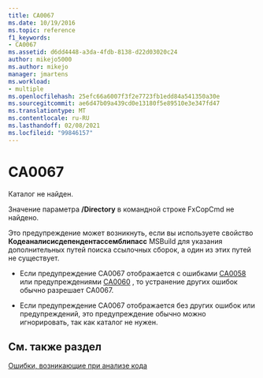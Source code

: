 ```yaml
---
title: CA0067
ms.date: 10/19/2016
ms.topic: reference
f1_keywords:
- CA0067
ms.assetid: d6dd4448-a3da-4fdb-8138-d22d03020c24
author: mikejo5000
ms.author: mikejo
manager: jmartens
ms.workload:
- multiple
ms.openlocfilehash: 25efc66a6007f3f2e7723fb1edd84a541350a30e
ms.sourcegitcommit: ae6d47b09a439cd0e13180f5e89510e3e347fd47
ms.translationtype: MT
ms.contentlocale: ru-RU
ms.lasthandoff: 02/08/2021
ms.locfileid: "99846157"
---
```

# <a name="ca0067"></a>CA0067
Каталог не найден.

Значение параметра **/Directory** в командной строке FxCopCmd не найдено.

Это предупреждение может возникнуть, если вы используете свойство **Кодеаналисисдепендентассемблипасс** MSBuild для указания дополнительных путей поиска ссылочных сборок, а один из этих путей не существует.

- Если предупреждение CA0067 отображается с ошибками [CA0058](ca0058.md) или предупреждениями [CA0060](ca0060.md) , то устранение других ошибок обычно разрешает CA0067.

- Если предупреждение CA0067 отображается без других ошибок или предупреждений, это предупреждение обычно можно игнорировать, так как каталог не нужен.

## <a name="see-also"></a>См. также раздел
[Ошибки, возникающие при анализе кода](../code-quality/code-analysis-application-errors.md)
